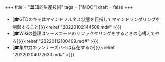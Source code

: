 +++
title = "🏛知的生産技術"
tags = ["MOC"]
draft = false
+++

-   [🎓GTDのキモはマインドフルネス状態を目指してマインドワンダリングを制御すること]({{<relref "20220102144508.md#" >}})
-   [🎓Wikiの整理はソースコードのリファクタリングをするときの心構えでやる]({{<relref "20220112100409.md#" >}})
-   [🎓集中力のランナーズハイは存在するか]({{<relref "20220204072630.md#" >}})
